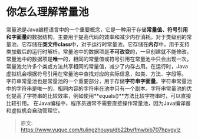 # 你怎么理解常量池

常量池是Java编程语言中的一个重要概念，它是一种用于存储**常量值、符号引用和字面量**的数据结构，主要用于提高代码的效率和减少内存消耗。对于类级别的常量池，它存储在**类文件class**中，对于运行时常量池，它存储在**内存**中，用于支持类加载后的运行时解析。常量池中的数据项是**不可改变**的，一旦创建就不能修改。常量池中的数据项是**唯一**的，相同的常量值或符号引用在常量池中只会出现一次。
常量池允许多个类或方法共享相同的常量值，减少了内存占用。在运行时，Java虚拟机会根据符号引用在常量池中查找对应的实际信息，如类、方法、字段等。
字符串常量池也是常量池的一个重要部分，用于存储**字符串字面量**。字符串常量池中的字符串是唯一的，相同内容的字符串在池中只有一个副本。字符串常量池的优化提高了字符串的比较效率，例如使用**equals()**方法比较字符串时，可以直接比较引用。
在Java编程中，程序员通常不需要直接操作常量池，因为Java编译器和虚拟机会自动管理它。



> 原文: <https://www.yuque.com/tulingzhouyu/db22bv/fmwbib707hpvgylz>